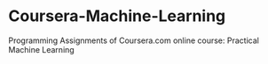 # Coursera-Machine-Learning

Programming Assignments of Coursera.com online course: Practical Machine Learning
